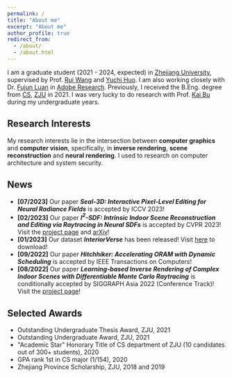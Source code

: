 ```yaml
---
permalink: /
title: "About me"
excerpt: "About me"
author_profile: true
redirect_from: 
  - /about/
  - /about.html
---
```


I am a graduate student (2021 - 2024, expected) in [Zhejiang University](https://www.zju.edu.cn/english/), supervised by Prof. [Rui Wang](http://www.cad.zju.edu.cn/home/rwang/) and [Yuchi Huo](https://person.zju.edu.cn/en/yuchihuo). I am also working closely with Dr. [Fujun Luan](https://luanfujun.github.io/) in [Adobe Research](https://research.adobe.com/). Previously, I received the B.Eng. degree from [CS](http://www.en.cs.zju.edu.cn/), [ZJU](http://www.zju.edu.cn/english) in 2021. I was very lucky to do research with Prof. [Kai Bu](https://list.zju.edu.cn/kaibu/) during my undergraduate years.



## Research Interests

My research interests lie in the intersection between **computer graphics** and **computer vision**, specifically, in **inverse rendering**, **scene reconstruction** and **neural rendering**. I used to research on computer architecture and system security.



## News

- **[07/2023]** Our paper ***Seal-3D: Interactive Pixel-Level Editing for Neural Radiance Fields*** is accepted by ICCV 2023!
- **[02/2023]** Our paper ***I$^2$-SDF:  Intrinsic Indoor Scene Reconstruction and Editing via Raytracing in Neural SDFs*** is accepted by CVPR 2023! Visit the [project page](https://jingsenzhu.github.io/i2-sdf/) and [arXiv](https://arxiv.org/abs/2303.07634)!
- **[01/2023]** Our dataset ***InteriorVerse*** has been released! Visit [here](https://interiorverse.github.io/) to download!
- **[09/2022]** Our paper ***Hitchhiker: Accelerating ORAM with Dynamic Scheduling*** is accepted by IEEE Transactions on Computers!
- **[08/2022]** Our paper ***Learning-based Inverse Rendering of Complex Indoor Scenes with Differentiable Monte Carlo Raytracing*** is conditionally accepted by SIGGRAPH Asia 2022 (Conference Track)! Visit the [project page](https://jingsenzhu.github.io/invrend/)!



## Selected Awards

- Outstanding Undergraduate Thesis Award, ZJU, 2021
- Outstanding Undergraduate Award, ZJU, 2021
- "Academic Star" Honorary Title of CS department of ZJU (10 candidates out of 300+ students), 2020 
- GPA rank 1st in CS major (1/154), 2020
- Zhejiang Province Scholarship, ZJU, 2018 and 2019